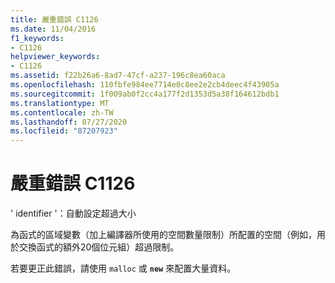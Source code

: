 ```yaml
---
title: 嚴重錯誤 C1126
ms.date: 11/04/2016
f1_keywords:
- C1126
helpviewer_keywords:
- C1126
ms.assetid: f22b26a6-8ad7-47cf-a237-196c8ea60aca
ms.openlocfilehash: 110fbfe984ee7714e0c8ee2e2cb4deec4f43905a
ms.sourcegitcommit: 1f009ab0f2cc4a177f2d1353d5a38f164612bdb1
ms.translationtype: MT
ms.contentlocale: zh-TW
ms.lasthandoff: 07/27/2020
ms.locfileid: "87207923"
---
```

# <a name="fatal-error-c1126"></a>嚴重錯誤 C1126

' identifier '：自動設定超過大小

為函式的區域變數（加上編譯器所使用的空間數量限制）所配置的空間（例如，用於交換函式的額外20個位元組）超過限制。

若要更正此錯誤，請使用 `malloc` 或 **`new`** 來配置大量資料。
